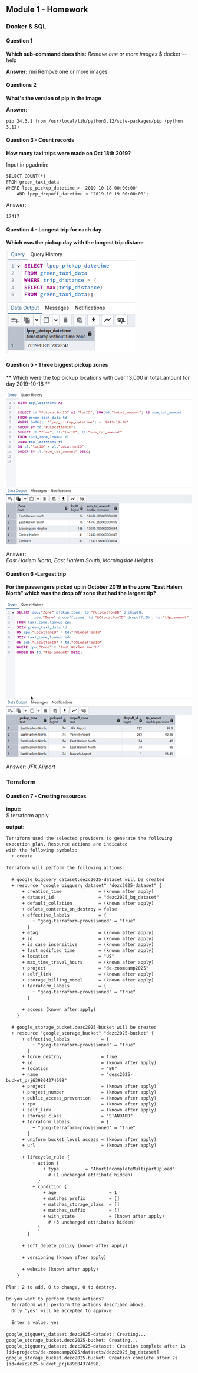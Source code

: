 ## Module 1 - Homework

### Docker & SQL

#### Question 1 
**Which sub-command does this:** *Remove one or more images* 
$ docker --help

**Answer:**
rmi         Remove one or more images


#### Questions 2
**What's the version of pip in the image**

**Answer:**
```root@80e39b05b31e:/app# pip --version
pip 24.3.1 from /usr/local/lib/python3.12/site-packages/pip (python 3.12)
```

#### Question 3 - Count records
**How many taxi trips were made on Oct 18th 2019?**

Input in pgadmin:
```
SELECT COUNT(*)
FROM green_taxi_data
WHERE lpep_pickup_datetime > '2019-10-18 00:00:00' 
	AND lpep_dropoff_datetime < '2019-10-19 00:00:00';
```
Answer:
```
17417
```

#### Question 4 - Longest trip for each day
**Which was the pickup day with the longest trip distane**


![alt text](./docker/images/image.png)

#### Question 5 - Three biggest pickup zones
** Which were the top pickup locations with over 13,000 in total_amount
for day 2019-10-18 ** 

![alt text](./docker/images/image-2.png)

Answer:  
*East Harlem North, East Harlem South, Morningside Heights*

#### Question 6 -Largest trip
**For the passengers picked up in October 2019 in the zone "East Halem North" which was the drop off zone that had the largest tip?** 

![alt text](./docker/images/image-1.png)

Answer:
*JFK Airport*

### Terraform

#### Question 7 - Creating resources

**input:**  
$ terraform apply

**output:**  
```
Terraform used the selected providers to generate the following execution plan. Resource actions are indicated
with the following symbols:
  + create

Terraform will perform the following actions:

  # google_bigquery_dataset.dezc2025-dataset will be created
  + resource "google_bigquery_dataset" "dezc2025-dataset" {
      + creation_time              = (known after apply)
      + dataset_id                 = "dezc2025_bq_dataset"
      + default_collation          = (known after apply)
      + delete_contents_on_destroy = false
      + effective_labels           = {
          + "goog-terraform-provisioned" = "true"
        }
      + etag                       = (known after apply)
      + id                         = (known after apply)
      + is_case_insensitive        = (known after apply)
      + last_modified_time         = (known after apply)
      + location                   = "US"
      + max_time_travel_hours      = (known after apply)
      + project                    = "de-zoomcamp2025"
      + self_link                  = (known after apply)
      + storage_billing_model      = (known after apply)
      + terraform_labels           = {
          + "goog-terraform-provisioned" = "true"
        }

      + access (known after apply)
    }

  # google_storage_bucket.dezc2025-bucket will be created
  + resource "google_storage_bucket" "dezc2025-bucket" {
      + effective_labels            = {
          + "goog-terraform-provisioned" = "true"
        }
      + force_destroy               = true
      + id                          = (known after apply)
      + location                    = "EU"
      + name                        = "dezc2025-bucket_prj639804374698"
      + project                     = (known after apply)
      + project_number              = (known after apply)
      + public_access_prevention    = (known after apply)
      + rpo                         = (known after apply)
      + self_link                   = (known after apply)
      + storage_class               = "STANDARD"
      + terraform_labels            = {
          + "goog-terraform-provisioned" = "true"
        }
      + uniform_bucket_level_access = (known after apply)
      + url                         = (known after apply)

      + lifecycle_rule {
          + action {
              + type          = "AbortIncompleteMultipartUpload"
                # (1 unchanged attribute hidden)
            }
          + condition {
              + age                    = 1
              + matches_prefix         = []
              + matches_storage_class  = []
              + matches_suffix         = []
              + with_state             = (known after apply)
                # (3 unchanged attributes hidden)
            }
        }

      + soft_delete_policy (known after apply)

      + versioning (known after apply)

      + website (known after apply)
    }

Plan: 2 to add, 0 to change, 0 to destroy.

Do you want to perform these actions?
  Terraform will perform the actions described above.
  Only 'yes' will be accepted to approve.

  Enter a value: yes

google_bigquery_dataset.dezc2025-dataset: Creating...
google_storage_bucket.dezc2025-bucket: Creating...
google_bigquery_dataset.dezc2025-dataset: Creation complete after 1s [id=projects/de-zoomcamp2025/datasets/dezc2025_bq_dataset]
google_storage_bucket.dezc2025-bucket: Creation complete after 2s [id=dezc2025-bucket_prj639804374698]
```




